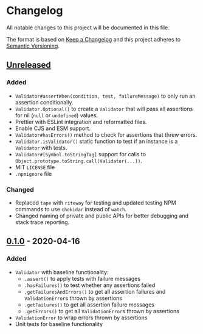 # Changelog
All notable changes to this project will be documented in this file.

The format is based on [Keep a Changelog][Keep a Changelog] and this project adheres to [Semantic Versioning][Semantic Versioning].

## [Unreleased]
### Added
- `Validator#assertWhen(condition, test, failureMessage)` to only run an assertion conditionally.
- `Validator.Optional()` to create a `Validator` that will pass all assertions for nil (`null` or `undefined`) values.
- Prettier with ESLint integration and reformatted files.
- Enable CJS and ESM support.
- `Validator#hasErrors()` method to check for assertions that threw errors.
- `Validator.isValidator()` static function to test if an instance is a `Validator` with tests.
- `Validator#[Symbol.toStringTag]` support for calls to `Object.prototype.toString.call(Validator(...))`.
- MIT `LICENSE` file
- `.npmignore` file

### Changed
- Replaced `tape` with `riteway` for testing and updated testing NPM commands to use `chokidar` instead of `watch`.
- Changed naming of private and public APIs for better debugging and stack trace reporting.

## [0.1.0] - 2020-04-16
### Added
- `Validator` with baseline functionality:
  - `.assert()` to apply tests with failure messages
  - `.hasFailures()` to test whether any assertions failed
  - `.getFailuresAndErrors()` to get all assertion failures and `ValidationError`s thrown by assertions
  - `.getFailures()` to get all assertion failure messages
  - `.getErrors()` to get all `ValidationError`s thrown by assertions
- `ValidationError` to wrap errors thrown by assertions
- Unit tests for baseline functionality

<!-- Links -->
[Keep a Changelog]: https://keepachangelog.com/
[Semantic Versioning]: https://semver.org/

<!-- Versions -->
[Unreleased]: https://github.com/webbower/validator/compare/v0.1.0...HEAD
[0.1.0]: https://github.com/webbower/validator/releases/v0.1.0
